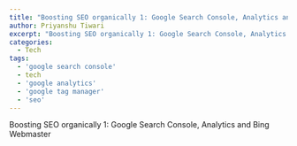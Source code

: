 ```yaml
---
title: "Boosting SEO organically 1: Google Search Console, Analytics and Bing Webmaster"
author: Priyanshu Tiwari
excerpt: "Boosting SEO organically 1: Google Search Console, Analytics and Bing Webmaster"
categories:
  - Tech
tags:
  - 'google search console'
  - tech
  - 'google analytics'
  - 'google tag manager'
  - 'seo'
---
```


Boosting SEO organically 1: Google Search Console, Analytics and Bing Webmaster